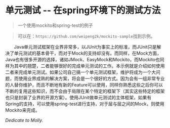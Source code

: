 单元测试 -- 在spring环境下的测试方法
==============

> 一个使用mockito和spring-test的例子

> 可以在：`https://github.com/weipeng2k/mockito-sample`找到示例。

&nbsp;&nbsp;&nbsp;&nbsp;&nbsp;&nbsp;&nbsp;Java单元测试框架在业界非常多，以JUnit为事实上的标准，而JUnit只是解决了单元测试的基本骨干，而对于Mock的支持却没有。而同样，在Mock方面，Java也有很多开源的选择，诸如JMock、EasyMock和Mockito，而Mockito也同样为其中的翘楚，二者能够很好的完成单元测试的工作。本示例就是介绍如何使用二者来完成单元测试。如果公司自己搞一个单元测试框架，维护将成为一个大问题，而使用业界成熟的解决方案，将会是一个很好的方式。因为会有一组非常专业的人替你维护，而且不断地有新的Feature可以使用，同样你熟悉这些之后你可以不断的复用这些知识，而不会由于局限在某个特定的框架下（其实这些特定的框架也只是封装了业界的开源方案）。使用JUnit做单元测试的主体框架，如果有Spring的支持，可以使用spring-test进行支持，对于层与层之间的Mock，则使用Mockito来完成。

*Dedicate to Molly.*